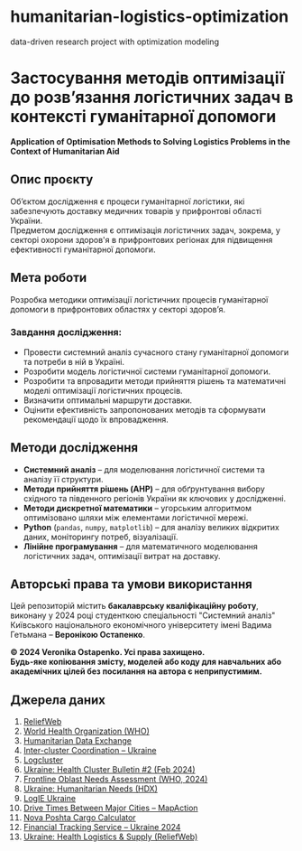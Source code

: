 # humanitarian-logistics-optimization
data-driven research project with optimization modeling

# Застосування методів оптимізації до розв’язання логістичних задач в контексті гуманітарної допомоги  
**Application of Optimisation Methods to Solving Logistics Problems in the Context of Humanitarian Aid**

## Опис проєкту

Об’єктом дослідження є процеси гуманітарної логістики, які забезпечують доставку медичних товарів у прифронтові області України.  
Предметом дослідження є оптимізація логістичних задач, зокрема, у секторі охорони здоров'я в прифронтових регіонах для підвищення ефективності гуманітарної допомоги.

## Мета роботи

Розробка методики оптимізації логістичних процесів гуманітарної допомоги в прифронтових областях у секторі здоров’я.

### Завдання дослідження:
- Провести системний аналіз сучасного стану гуманітарної допомоги та потреби в ній в Україні.
- Розробити модель логістичної системи гуманітарної допомоги.
- Розробити та впровадити методи прийняття рішень та математичні моделі оптимізації логістичних процесів.
- Визначити оптимальні маршрути доставки.
- Оцінити ефективність запропонованих методів та сформувати рекомендації щодо їх впровадження.

## Методи дослідження

- **Системний аналіз** – для моделювання логістичної системи та аналізу її структури.
- **Методи прийняття рішень (AHP)** – для обґрунтування вибору східного та південного регіонів України як ключових у дослідженні.
- **Методи дискретної математики** – угорським алгоритмом оптимізовано шляхи між елементами логістичної мережі.
- **Python** (`pandas`, `numpy`, `matplotlib`) – для аналізу великих відкритих даних, моніторингу потреб, візуалізації.
- **Лінійне програмування** – для математичного моделювання логістичних задач, оптимізації витрат на доставку.


## Авторські права та умови використання

Цей репозиторій містить **бакалаврську кваліфікаційну роботу**, виконану у 2024 році студенткою спеціальності "Системний аналіз" Київського національного економічного університету імені Вадима Гетьмана – **Веронікою Остапенко**.

**© 2024 Veronika Ostapenko. Усі права захищено.**  
**Будь-яке копіювання змісту, моделей або коду для навчальних або академічних цілей без посилання на автора є неприпустимим.**


## Джерела даних

1. [ReliefWeb](https://reliefweb.int/)
2. [World Health Organization (WHO)](https://www.who.int/)
3. [Humanitarian Data Exchange](https://data.humdata.org/)
4. [Inter-cluster Coordination – Ukraine](https://response.reliefweb.int/ukraine/inter-cluster-coordination)
5. [Logcluster](https://logcluster.org/en)
6. [Ukraine: Health Cluster Bulletin #2 (Feb 2024)](https://reliefweb.int/report/ukraine/ukraine-health-cluster-bulletin-2-february-2024-enuk)
7. [Frontline Oblast Needs Assessment (WHO, 2024)](https://www.who.int/andorra/publications/m/item/factsheet-based-on-the-data-collected-in-frontline-areas-of-dnipro-donetsk-kharkiv-kherson-mykolayiv-odesa-and-zaporizhzhya-oblasts)
8. [Ukraine: Humanitarian Needs (HDX)](https://data.humdata.org/dataset/ukraine-hno)
9. [LogIE Ukraine](https://logie.logcluster.org/?op=ukr-22-a)
10. [Drive Times Between Major Cities – MapAction](https://maps.mapaction.org/dataset/2022-ukr-001-ma037-v1)
11. [Nova Poshta Cargo Calculator](https://novaposhta.ua/biznes_klientam/vantazhni_perevezennya/#calculate)
12. [Financial Tracking Service – Ukraine 2024](https://fts.unocha.org/countries/234/summary/2024)
13. [Ukraine: Health Logistics & Supply (ReliefWeb)](https://response.reliefweb.int/ukraine/health/ukraine-health-logistics-supply-technical-working-group)
